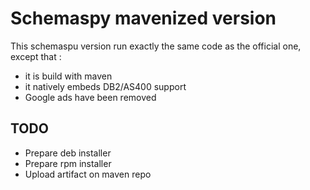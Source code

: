 Schemaspy mavenized version
==========================================

This schemaspu version run exactly the same code as the official one, except
that :
* it is build with maven
* it natively embeds DB2/AS400 support
* Google ads have been removed


TODO
------------------------------------------

* Prepare deb installer
* Prepare rpm installer
* Upload artifact on maven repo




